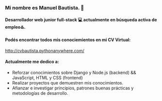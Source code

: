 ### Mi nombre es Manuel Bautista. 👋
#### Desarrollador web junior full-stack 💻 actualmente en **búsqueda activa** de empleo♨️.

#### Podés encontrar todos mis conociemientos en mi CV Virtual:
http://cvbautista.pythonanywhere.com/



#### Actualmente me dedico a:


- Reforzar conocimientos sobre Django y Node.js (backend) && JavaScript, HTML y CSS (frontend)
- Realizar proyectos que demuestren mis conocimientos.
- Afianzar e investigar principios, patrones buenas prácticas y metodologías de desarrollo.

